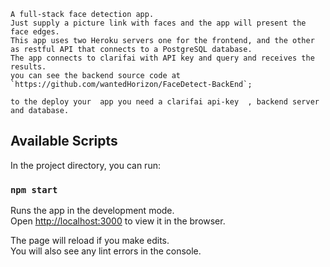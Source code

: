 	A full-stack face detection app.
	Just supply a picture link with faces and the app will present the face edges.
	This app uses two Heroku servers one for the frontend, and the other as restful API that connects to a PostgreSQL database.
	The app connects to clarifai with API key and query and receives the results.
	you can see the backend source code at `https://github.com/wantedHorizon/FaceDetect-BackEnd`;
	
	to the deploy your  app you need a clarifai api-key  , backend server and database.
	
                   




## Available Scripts

In the project directory, you can run:

### `npm start`

Runs the app in the development mode.<br />
Open [http://localhost:3000](http://localhost:3000) to view it in the browser.

The page will reload if you make edits.<br />
You will also see any lint errors in the console.

